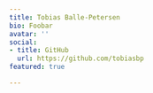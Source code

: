 ```yaml
---
title: Tobias Balle-Petersen
bio: Foobar
avatar: ''
social:
- title: GitHub
  url: https://github.com/tobiasbp
featured: true

---
```


